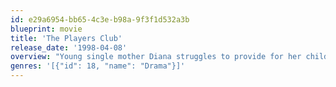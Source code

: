 ```yaml
---
id: e29a6954-bb65-4c3e-b98a-9f3f1d532a3b
blueprint: movie
title: 'The Players Club'
release_date: '1998-04-08'
overview: "Young single mother Diana struggles to provide for her child and pay for her college education. She ends up working at a shoe store, but meets two strippers from at a nearby gentlemen's club who convince her there's fast money to be made stripping. At the Players Club, however, Diana faces danger and heartbreak."
genres: '[{"id": 18, "name": "Drama"}]'
---
```

